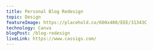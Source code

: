 ```yaml
---
title: Personal Blog Redesign
topic: Design
featureImage: https://placehold.co/600x400/EEE/31343C
technology: Canva
blogPost: /blog-redesign
liveLink: https://www.cassigs.com/
---
```

